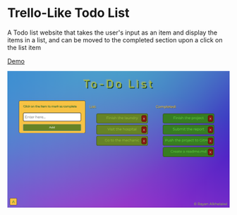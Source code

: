 # Trello-Like Todo List
A Todo list website that takes the user's input as an item and display the items in a list, and can be moved to the completed section upon a click on the list item

[Demo](https://rayan.dev/todo_list/)

![To-Do List](https://github.com/RayanAlkhelaiwi/TodoList/blob/master/img/todo_readme.png)
